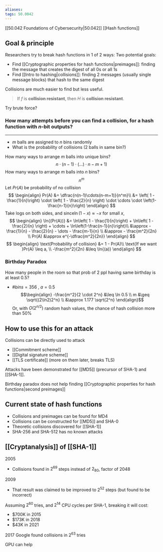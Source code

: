 ```yaml
---
aliases: 
tags: 50.0042
---
```

[[50.042 Foundations of Cybersecurity|50.042]]
[[Hash functions]]

## Goal & principle
Researchers try to break hash functions in 1 of 2 ways:
Two potential goals:
- Find [[Cryptographic properties for hash functions|preimages]]: finding the message that creates the digest of all 0s or all 1s
- Find [[Intro to hashing|collisions]]: finding 2 messages (usually single message blocks) that hash to the same digest

Collisions are much easier to find but less useful.

> If $f$ is **collision resistant**, then $H$ is **collision resistant**.

Try brute force?

### How many attempts before you can find a collision, for a hash function with $n$-bit outputs?
***
- $m$ balls are assigned to $n$ bins randomly 
- What is the probability of collisions (2 balls in same bin?)

How many ways to arrange $m$ balls into unique bins?
$$n \cdot (n-1) \cdot (\dots) \cdot n-m + 1)$$
How many ways to arrange $m$ balls into $n$ bins? 
$$n^m$$
Let $Pr(A)$ be probability of no collision
$$
\begin{align}
Pr(A) &= \dfrac{n(n-1)\cdots(n-m+1)}{n^m}\\
&= \left( 1 - \frac{1}{n}\right) \cdot \left( 1 - \frac{2}{n} \right) \cdot \cdots \cdot \left(1-\frac{n-1}{n}\right)
\end{align}
$$
Take logs on both sides, and since$\ln{(1-x)} \approx -x$ for small $x$, 
$$
\begin{align}
\ln{(Pr(A))} &= \ln\left( 1 - \frac{1}{n}\right) + \ln\left( 1 - \frac{2}{n} \right) + \cdots + \ln\left(1-\frac{n-1}{n}\right)\\
&\approx -\frac{1}{n} - \frac{2}{n} - \dots - \frac{m-1}{n} \\
&\approx - \frac{m^2}{2n} \\
Pr(A) &\approx e^{-\dfrac{m^2}{2n}}
\end{align}
$$
$$
\begin{align}
\text{Probability of collision} &=
1 - Pr(A)\\
\text{If we want }Pr(A) \leq a, \\
-\frac{m^2}{2n} &\leq \ln{(a)}
\end{align}
$$

### Birthday Paradox
How many people in the room so that prob of 2 ppl having same birthday is at least 0.5?
- $\# bins = 356$ , $a = 0.5$
$$\begin{align}
-\frac{m^2}{2 \cdot 2^n} &\leq \ln 0.5 \\ 
m &\geq \sqrt{(2\ln2)2^n} \\
&\approx 1.177 \sqrt{2^n}
\end{align}$$
Or, with $O(2^{n/2})$ random hash values, the chance of hash collision more than 50% 


## How to use this for an attack
Collisions can be directly used to attack
- [[Commitment scheme]]
- [[Digital signature scheme]]
- [[TLS certificate]] (more on them later, breaks TLS)

Attacks have been demonstrated for [[MD5]] (precursor of SHA-1) and [[SHA-1]].

Birthday paradox does not help finding [[Cryptographic properties for hash functions|second preimages]]

## Current state of hash functions
- Collisions and preimages can be found for MD4
- Collisions can be constructed for [[MD5]] and SHA-0
- Theoretic collisions discovered for [[SHA-1]]
- SHA-256 and SHA-512 has no known attacks

## [[Cryptanalysis]] of [[SHA-1]]
2005
- Collisions found in $2^{69}$ steps instead of $2_{80}$, factor of 2048

2009
- That result was claimed to be improved to $2^{52}$ steps (but found to be incorrect)

Assuming $2^{60}$ tries, and $2^{14}$ CPU cycles per SHA-1, breaking it will cost:
- $700K in 2015
- $173K in 2018
- $43K in 2021

2017
Google found collisions in $2^{63}$ tries

GPU can help
